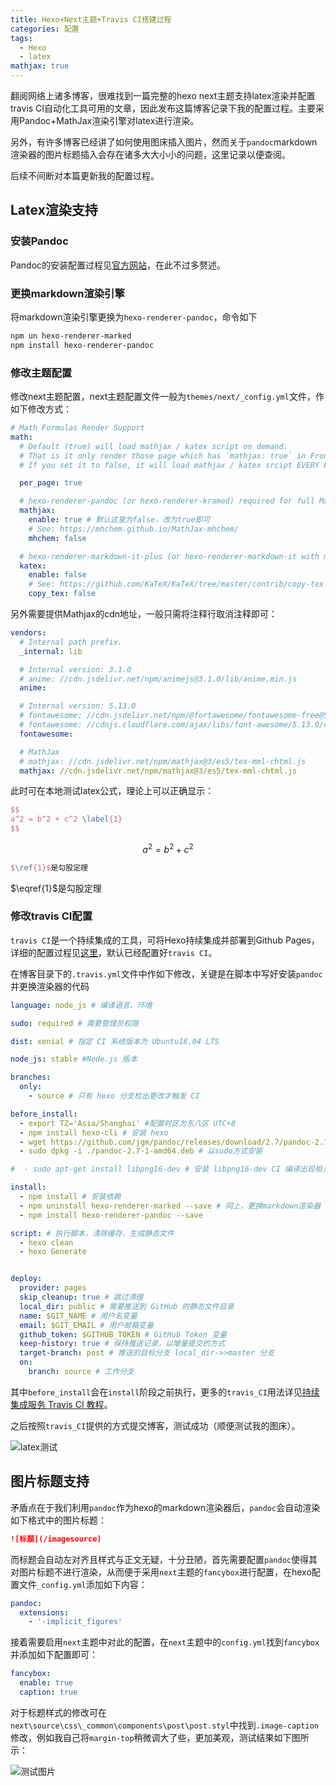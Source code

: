 ```yaml
---
title: Hexo+Next主题+Travis CI搭建过程
categories: 配置
tags:
  - Hexo
  - latex
mathjax: true
---
```


翻阅网络上诸多博客，很难找到一篇完整的hexo next主题支持latex渲染并配置travis CI自动化工具可用的文章，因此发布这篇博客记录下我的配置过程。主要采用Pandoc+MathJax渲染引擎对latex进行渲染。

另外，有许多博客已经讲了如何使用图床插入图片，然而关于`pandoc`markdown渲染器的图片标题插入会存在诸多大大小小的问题，这里记录以便查阅。

后续不间断对本篇更新我的配置过程。



## Latex渲染支持

### 安装Pandoc

Pandoc的安装配置过程见[官方网站](https://pandoc.org/installing.html)，在此不过多赘述。



### 更换markdown渲染引擎

将markdown渲染引擎更换为`hexo-renderer-pandoc`，命令如下

```bash
npm un hexo-renderer-marked
npm install hexo-renderer-pandoc
```

<!-- more -->

### 修改主题配置

修改next主题配置，next主题配置文件一般为`themes/next/_config.yml`文件，作如下修改方式：

```yml
# Math Formulas Render Support
math:
  # Default (true) will load mathjax / katex script on demand.
  # That is it only render those page which has `mathjax: true` in Front-matter.
  # If you set it to false, it will load mathjax / katex srcipt EVERY PAGE.

  per_page: true

  # hexo-renderer-pandoc (or hexo-renderer-kramed) required for full MathJax support.
  mathjax:
    enable: true # 默认这里为false，改为true即可
    # See: https://mhchem.github.io/MathJax-mhchem/
    mhchem: false

  # hexo-renderer-markdown-it-plus (or hexo-renderer-markdown-it with markdown-it-katex plugin) required for full Katex support.
  katex:
    enable: false
    # See: https://github.com/KaTeX/KaTeX/tree/master/contrib/copy-tex
    copy_tex: false
```

另外需要提供Mathjax的cdn地址，一般只需将注释行取消注释即可：

```yml
vendors:
  # Internal path prefix.
  _internal: lib

  # Internal version: 3.1.0
  # anime: //cdn.jsdelivr.net/npm/animejs@3.1.0/lib/anime.min.js
  anime:

  # Internal version: 5.13.0
  # fontawesome: //cdn.jsdelivr.net/npm/@fortawesome/fontawesome-free@5/css/all.min.css
  # fontawesome: //cdnjs.cloudflare.com/ajax/libs/font-awesome/5.13.0/css/all.min.css
  fontawesome:

  # MathJax
  # mathjax: //cdn.jsdelivr.net/npm/mathjax@3/es5/tex-mml-chtml.js
  mathjax: //cdn.jsdelivr.net/npm/mathjax@3/es5/tex-mml-chtml.js
```

此时可在本地测试latex公式，理论上可以正确显示：

```latex
$$
a^2 = b^2 + c^2 \label{1}
$$
```


$$
\begin{equation}
	a^2 = b^2 + c^2 \label{1}
\end{equation}
$$




```latex
$\ref{1}$是勾股定理
```

$\eqref{1}$是勾股定理



### 修改travis CI配置

`travis CI`是一个持续集成的工具，可将Hexo持续集成并部署到Github Pages，详细的配置过程见[这里](https://easyhexo.com/1-Hexo-install-and-config/1-5-continuous-integration.html)，默认已经配置好`travis CI`。

在博客目录下的`.travis.yml`文件中作如下修改，关键是在脚本中写好安装`pandoc`并更换渲染器的代码

```yml
language: node_js # 编译语言、环境

sudo: required # 需要管理员权限

dist: xenial # 指定 CI 系统版本为 Ubuntu16.04 LTS

node_js: stable #Node.js 版本

branches:
  only:
    - source # 只有 hexo 分支检出更改才触发 CI

before_install: 
  - export TZ='Asia/Shanghai' #配置时区为东八区 UTC+8
  - npm install hexo-cli # 安装 hexo
  - wget https://github.com/jgm/pandoc/releases/download/2.7/pandoc-2.7-1-amd64.deb # 下载pandoc
  - sudo dpkg -i ./pandoc-2.7-1-amd64.deb # 以sudo方式安装

#  - sudo apt-get install libpng16-dev # 安装 libpng16-dev CI 编译出现相关报错时请取消注释

install:
  - npm install # 安装依赖
  - npm uninstall hexo-renderer-marked --save # 同上，更换markdown渲染器
  - npm install hexo-renderer-pandoc --save

script: # 执行脚本，清除缓存，生成静态文件
  - hexo clean
  - hexo Generate


deploy:
  provider: pages
  skip_cleanup: true # 跳过清理
  local_dir: public # 需要推送到 GitHub 的静态文件目录 
  name: $GIT_NAME # 用户名变量
  email: $GIT_EMAIL # 用户邮箱变量
  github_token: $GITHUB_TOKEN # GitHub Token 变量
  keep-history: true # 保持推送记录，以增量提交的方式
  target-branch: post # 推送的目标分支 local_dir->>master 分支
  on:
    branch: source # 工作分支
```

其中`before_install`会在`install`阶段之前执行，更多的`travis_CI`用法详见[持续集成服务 Travis CI 教程](http://www.ruanyifeng.com/blog/2017/12/travis_ci_tutorial.html)。

之后按照`travis_CI`提供的方式提交博客，测试成功（顺便测试我的图床）。



![latex测试](https://lk-image-bed.oss-cn-beijing.aliyuncs.com/images/image-20210618143216597.png)



## 图片标题支持

矛盾点在于我们利用`pandoc`作为hexo的markdown渲染器后，`pandoc`会自动渲染如下格式中的图片标题：

```markdown
![标题](/imagesource)
```

而标题会自动左对齐且样式与正文无疑，十分丑陋，首先需要配置`pandoc`使得其对图片标题不进行渲染，从而便于采用`next`主题的`fancybox`进行配置，在hexo配置文件`_config.yml`添加如下内容：

```yml
pandoc:
  extensions:
    - '-implicit_figures'
```

接着需要启用`next`主题中对此的配置，在`next`主题中的`config.yml`找到`fancybox`并添加如下配置即可：

```yml
fancybox:
  enable: true
  caption: true
```

对于标题样式的修改可在`next\source\css\_common\components\post\post.styl`中找到`.image-caption`修改，例如我自己将`margin-top`稍微调大了些，更加美观，测试结果如下图所示：

![测试图片](https://lk-image-bed.oss-cn-beijing.aliyuncs.com/images/wallhaven-392p2d.jpg)



